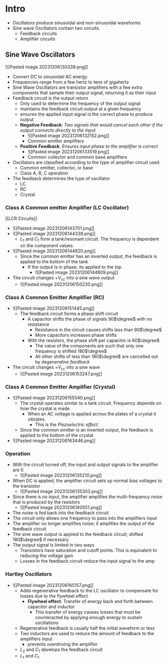 # Intro

- Oscillators produce sinusoidal and non-sinusoidal waveforms
- Sine wave Oscillators contain two circuits
	- Feedback circuits
	- Amplifier circuits

## Sine Wave Oscillators

![[Pasted image 20231206130339.png]] 

- Convert DC to sinusoidal AC energy
- Frequencies range from a few hertz to tens of gigahertz
- Sine Wave Oscillators are transistor amplifiers with a few extra components that sample their output signal, returning it as their input
- Feedback circuit is the output return
	- Only used to determine the frequency of the output signal
	- maintains the feedback circuit output at a given frequency
	- ensures the applied input signal is the correct phase to produce output
	- **Negative Feedback**: *Two signals that would cancel each other if the output connects directly to the input*
		- ![[Pasted image 20231206132152.png]] 
		- Common emitter amplifiers
	- **Positive Feedback**: *Ensures input phase to the amplifier is correct*
		- ![[Pasted image 20231206133519.png]] 
		- Common collector and common base amplifiers
- Oscillators are classified according to the type of amplifier circuit used
	- Common emitter, collector, or base
	- Class A, B, C operation
- The feedback determines the type of oscillator
	- LC
	- RC
	- Crystal

### Class A Common emitter Amplifier (LC Oscillator)

[[LCR Circuits]]

- ![[Pasted image 20231206143701.png]] 
- ![[Pasted image 20231206144338.png]] 
	- $L_1$ and $C_1$ form a tank/resonant circuit. The frequency is dependent on the component values
- ![[Pasted image 20231206144620.png]] 
	- Since the common emitter has an inverted output, the feedback is applied to the bottom of the tank
		- If the output is in phase; its applied to the top
			- ![[Pasted image 20231206144809.png]] 
- The circuit changes $+V_{cc}$ into a sine wave output
	- ![[Pasted image 20231206150230.png]] 

### Class A Common Emitter Amplifier (RC)

- ![[Pasted image 20231206151445.png]]
	- The feedback circuit forms a phase shift circuit
		- A capacitor shifts the phase of signals 90$\degree$ with no resistance
			- Resistance in the circuit causes shifts less than 90$\degree$ 
			- More capacitors increases phase shifts
		- With the resistors, the phase shift per capacitor is 60$\degree$ 
			- The value of the components are such that only one frequency is shifted 180$\degree$ 
			- All other shifts of less than 180$\degree$ are cancelled out by *degenerative feedback*
- The circuit changes $+V_{cc}$ into a sine wave
	- ![[Pasted image 20231206153247.png]] 

### Class A Common Emitter Amplifier (Crystal)

- ![[Pasted image 20231206155540.png]]
	- The crystal operates similar to a tank circuit. Frequency depends on how the crystal is made
		- When an AC voltage is applied across the plates of a crystal it vibrates. 
			- This is the *Piezoelectric effect*
	- Since the common emitter is an inverted output, the feedback is applied to the bottom of the crystal
- ![[Pasted image 20231206163446.png]] 

### Operation

- With the circuit turned off, the input and output signals to the amplifier are 0
	- ![[Pasted image 20231206135210.png]] 
- When DC is applied, the amplifier circuit sets up normal bias voltages to the transistor
	- ![[Pasted image 20231206135303.png]] 
- Since there is no input, the amplifier amplifies the multi-frequency noise that is produced by the resistors
	- ![[Pasted image 20231206140551.png]] 
- The noise is fed back into the feedback circuit
- The circuit only allows one frequency to pass into the amplifiers input
- The amplifier no longer amplifies noise; it amplifies the output of the feedback circuit
- The sine wave output is applied to the feedback circuit; shifted 180$\degree$ if necessary
- The output signal is limited in two ways
	- Transistors have saturation and cutoff points. This is equivalent to reducing the voltage gain
	- Losses in the feedback circuit reduce the input signal to the amp

### Hartley Oscillators

- ![[Pasted image 20231206165157.png]] 
	- Adds regenerative feedback to the LC oscillator to compensate for losses due to the flywheel effect
		- **Flywheel effect**: Transfer of energy back and forth between capacitor and inductor
			- This transfer of energy causes losses that must be counteracted by applying enough energy to sustain oscillations
	- Regenerative feedback is usually half the initial waveform or less
	- Two inductors are used to reduce the amount of feedback to the amplifiers input
		- prevents overdriving the amplifier
	- $L_2$ and $C_1$ develops the feedback circuit
	- $L_1$ and $C_1$ 
